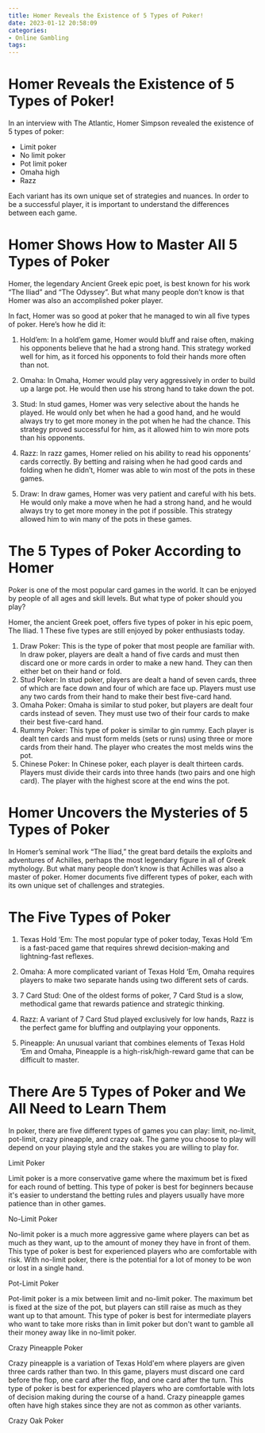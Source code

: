 ```yaml
---
title: Homer Reveals the Existence of 5 Types of Poker!
date: 2023-01-12 20:58:09
categories:
- Online Gambling
tags:
---
```



#  Homer Reveals the Existence of 5 Types of Poker!

In an interview with The Atlantic, Homer Simpson revealed the existence of 5 types of poker:

- Limit poker
- No limit poker
- Pot limit poker
- Omaha high
- Razz

Each variant has its own unique set of strategies and nuances. In order to be a successful player, it is important to understand the differences between each game.

#  Homer Shows How to Master All 5 Types of Poker

Homer, the legendary Ancient Greek epic poet, is best known for his work “The Iliad” and “The Odyssey”. But what many people don’t know is that Homer was also an accomplished poker player.

In fact, Homer was so good at poker that he managed to win all five types of poker. Here’s how he did it:

1) Hold’em: In a hold’em game, Homer would bluff and raise often, making his opponents believe that he had a strong hand. This strategy worked well for him, as it forced his opponents to fold their hands more often than not.

2) Omaha: In Omaha, Homer would play very aggressively in order to build up a large pot. He would then use his strong hand to take down the pot.

3) Stud: In stud games, Homer was very selective about the hands he played. He would only bet when he had a good hand, and he would always try to get more money in the pot when he had the chance. This strategy proved successful for him, as it allowed him to win more pots than his opponents.

4) Razz: In razz games, Homer relied on his ability to read his opponents’ cards correctly. By betting and raising when he had good cards and folding when he didn’t, Homer was able to win most of the pots in these games.

5) Draw: In draw games, Homer was very patient and careful with his bets. He would only make a move when he had a strong hand, and he would always try to get more money in the pot if possible. This strategy allowed him to win many of the pots in these games.

#  The 5 Types of Poker According to Homer

Poker is one of the most popular card games in the world. It can be enjoyed by people of all ages and skill levels. But what type of poker should you play?

Homer, the ancient Greek poet, offers five types of poker in his epic poem, The Iliad. 1 These five types are still enjoyed by poker enthusiasts today.

1) Draw Poker: This is the type of poker that most people are familiar with. In draw poker, players are dealt a hand of five cards and must then discard one or more cards in order to make a new hand. They can then either bet on their hand or fold.
2) Stud Poker: In stud poker, players are dealt a hand of seven cards, three of which are face down and four of which are face up. Players must use any two cards from their hand to make their best five-card hand. 
3) Omaha Poker: Omaha is similar to stud poker, but players are dealt four cards instead of seven. They must use two of their four cards to make their best five-card hand. 
4) Rummy Poker: This type of poker is similar to gin rummy. Each player is dealt ten cards and must form melds (sets or runs) using three or more cards from their hand. The player who creates the most melds wins the pot. 
5) Chinese Poker: In Chinese poker, each player is dealt thirteen cards. Players must divide their cards into three hands (two pairs and one high card). The player with the highest score at the end wins the pot.

#  Homer Uncovers the Mysteries of 5 Types of Poker

In Homer’s seminal work “The Iliad,” the great bard details the exploits and adventures of Achilles, perhaps the most legendary figure in all of Greek mythology. But what many people don’t know is that Achilles was also a master of poker. Homer documents five different types of poker, each with its own unique set of challenges and strategies.

# The Five Types of Poker

1) Texas Hold ‘Em: The most popular type of poker today, Texas Hold ‘Em is a fast-paced game that requires shrewd decision-making and lightning-fast reflexes.

2) Omaha: A more complicated variant of Texas Hold ‘Em, Omaha requires players to make two separate hands using two different sets of cards.

3) 7 Card Stud: One of the oldest forms of poker, 7 Card Stud is a slow, methodical game that rewards patience and strategic thinking.

4) Razz: A variant of 7 Card Stud played exclusively for low hands, Razz is the perfect game for bluffing and outplaying your opponents.

5) Pineapple: An unusual variant that combines elements of Texas Hold ‘Em and Omaha, Pineapple is a high-risk/high-reward game that can be difficult to master.

#  There Are 5 Types of Poker and We All Need to Learn Them

In poker, there are five different types of games you can play: limit, no-limit, pot-limit, crazy pineapple, and crazy oak. The game you choose to play will depend on your playing style and the stakes you are willing to play for.

Limit Poker

Limit poker is a more conservative game where the maximum bet is fixed for each round of betting. This type of poker is best for beginners because it's easier to understand the betting rules and players usually have more patience than in other games.

No-Limit Poker

No-limit poker is a much more aggressive game where players can bet as much as they want, up to the amount of money they have in front of them. This type of poker is best for experienced players who are comfortable with risk. With no-limit poker, there is the potential for a lot of money to be won or lost in a single hand.

Pot-Limit Poker

Pot-limit poker is a mix between limit and no-limit poker. The maximum bet is fixed at the size of the pot, but players can still raise as much as they want up to that amount. This type of poker is best for intermediate players who want to take more risks than in limit poker but don't want to gamble all their money away like in no-limit poker.

Crazy Pineapple Poker

Crazy pineapple is a variation of Texas Hold'em where players are given three cards rather than two. In this game, players must discard one card before the flop, one card after the flop, and one card after the turn. This type of poker is best for experienced players who are comfortable with lots of decision making during the course of a hand. Crazy pineapple games often have high stakes since they are not as common as other variants.

Crazy Oak Poker